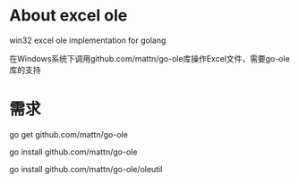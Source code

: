 About excel ole
==========
win32 excel ole implementation for golang

在Windows系统下调用github.com/mattn/go-ole库操作Excel文件，需要go-ole库的支持


需求
=====
go get github.com/mattn/go-ole

go install github.com/mattn/go-ole

go install github.com/mattn/go-ole/oleutil

